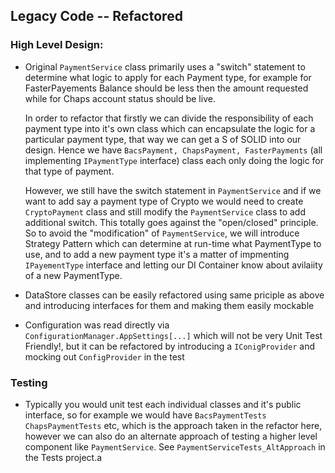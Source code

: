 ## Legacy Code -- Refactored

### High Level Design:

- Original ```PaymentService``` class primarily uses a "switch" statement to determine what logic to apply for each Payment type, for example for     FasterPayements Balance should be less then the amount requested while for Chaps account status should be live. 

    In order to refactor that firstly we can divide the responsibility of each payment type into it's own class which can encapsulate the logic for a particular payment type, that way we can get a S of SOLID into our design. Hence we have  ``` BacsPayment, ChapsPayment, FasterPayments ``` (all implementing ```IPaymentType``` interface) class each only doing the logic for that type of payment.

    However, we still have the switch statement in ```PaymentService``` and if we want to add say a payment type of Crypto we would need to create ```CryptoPayment``` class and still modify the ```PaymentService``` class to add additional switch. This totally goes against the "open/closed" principle. So to avoid the "modification" of ```PaymentService```, we will introduce Strategy Pattern which can determine at run-time what PaymentType to use, and to add a new payment type it's a matter of impmenting ```IPayementType``` interface and letting our DI Container know about avilaiity of a new PaymentType.

- DataStore classes can be easily refactored using same priciple as above and introducing interfaces for them and making them easily mockable
- Configuration was read directly via ```ConfigurationManager.AppSettings[...]``` which will not be very Unit Test Friendly!, but it can be     refactored by introducing a ```IConigProvider``` and mocking out ```ConfigProvider``` in the test

### Testing
- Typically you would unit test each individual classes and it's public interface, so for example we would have ```BacsPaymentTests``` ```ChapsPaymentTests``` etc, which is the approach taken in the refactor here, however we can also do an alternate approach of testing a higher level component like ```PaymentService```. See ```PaymentServiceTests_AltApproach``` in the Tests project.a
